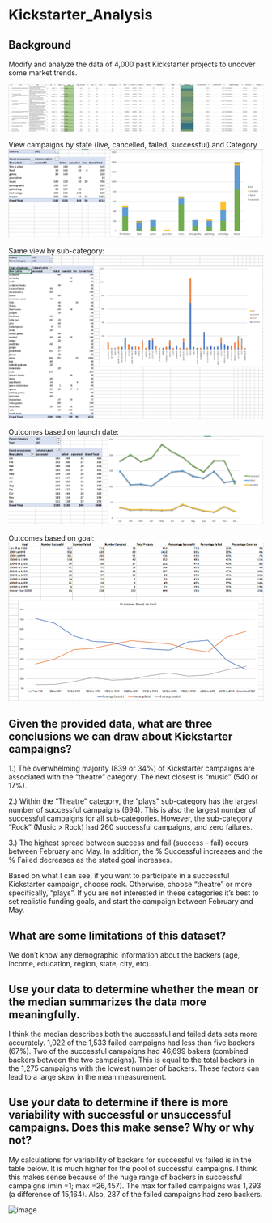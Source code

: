 # Kickstarter_Analysis

## Background

Modify and analyze the data of 4,000 past Kickstarter projects to uncover some market trends.

![Kickstarter Table](FullTable.png)


View campaigns by state (live, cancelled, failed, successful) and Category
![Category Stats](CategoryStats.png)

 Same view by sub-category:
  ![Subcategory Stats](SubcategoryStats.png)

  
Outcomes based on launch date:
  ![Outcomes Based on Launch Date](LaunchDateOutcomes.png)

Outcomes based on goal: 
![Goal Outcomes](GoalOutcomes.png)

## Given the provided data, what are three conclusions we can draw about Kickstarter campaigns?

1.) The overwhelming majority (839 or 34%) of Kickstarter campaigns are associated with the “theatre” category. The next closest is “music” (540 or 17%). 

2.) Within the “Theatre” category, the “plays” sub-category has the largest number of successful campaigns (694). This is also the largest number of successful campaigns for all sub-categories. However, the sub-category “Rock” (Music > Rock) had 260 successful campaigns, and zero failures. 

3.) The highest spread between success and fail (success – fail) occurs between February and May. In addition, the % Successful increases and the % Failed decreases as the stated goal increases. 

Based on what I can see, if you want to participate in a successful Kickstarter campaign, choose rock. Otherwise, choose “theatre” or more specifically, “plays”. If you are not interested in these categories it’s best to set realistic funding goals, and start the campaign between February and May. 

## What are some limitations of this dataset?
We don’t know any demographic information about the backers (age, income, education, region, state, city, etc).

## Use your data to determine whether the mean or the median summarizes the data more meaningfully.
I think the median describes both the successful and failed data sets more accurately. 1,022 of the 1,533 failed campaigns had less than five backers (67%). Two of the successful campaigns had 46,699 bakers (combined backers between the two campaigns). This is equal to the total backers in the 1,275 campaigns with the lowest number of backers. 
These factors can lead to a large skew in the mean measurement. 

## Use your data to determine if there is more variability with successful or unsuccessful campaigns. Does this make sense? Why or why not?
My calculations for variability of backers for successful vs failed is in the table below. It is much higher for the pool of successful campaigns. I think this makes sense because of the huge range of backers in successful campaigns (min =1; max =26,457). The max for failed campaigns was 1,293 (a difference of 15,164). Also, 287 of the failed campaigns had zero backers.
	
![image](https://user-images.githubusercontent.com/80077779/133281576-6b40d543-62f2-4bd5-85f8-8b1b0686c616.png)

